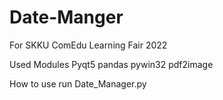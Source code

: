 # Date-Manger
For SKKU ComEdu Learning Fair 2022

Used Modules
    Pyqt5
    pandas
    pywin32
    pdf2image

How to use
    run Date_Manager.py
